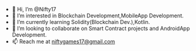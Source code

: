 - 👋 Hi, I’m @Nifty17
- 👀 I’m interested in Blockchain Development,MobileApp Development.
- 🌱 I’m currently learning Solidity(Blockchain Dev.),Kotlin.
- 💞️ I’m looking to collaborate on Smart Contract projects and AndroidApp Development.
- 📫 Reach me at niftygames17@gmail.com

<!---
Nifty17/Nifty17 is a ✨ special ✨ repository because its `README.md` (this file) appears on your GitHub profile.
You can click the Preview link to take a look at your changes.
--->

